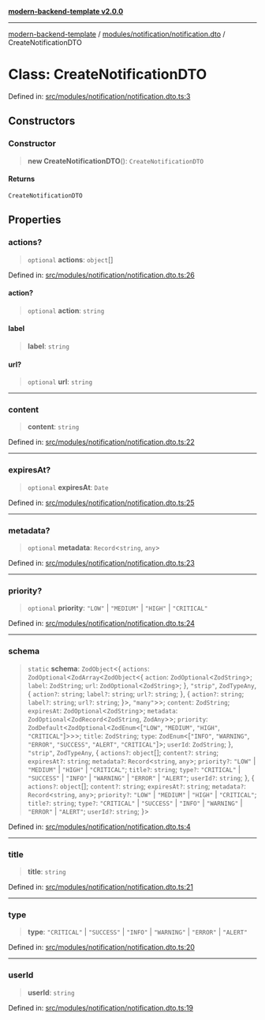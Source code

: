 [**modern-backend-template v2.0.0**](../../../../README.md)

***

[modern-backend-template](../../../../modules.md) / [modules/notification/notification.dto](../README.md) / CreateNotificationDTO

# Class: CreateNotificationDTO

Defined in: [src/modules/notification/notification.dto.ts:3](https://github.com/maemreyo/saas-4cus-nodejs/blob/2a5b3f3aa11335dfa561e80e1feabb8e6084261e/src/modules/notification/notification.dto.ts#L3)

## Constructors

### Constructor

> **new CreateNotificationDTO**(): `CreateNotificationDTO`

#### Returns

`CreateNotificationDTO`

## Properties

### actions?

> `optional` **actions**: `object`[]

Defined in: [src/modules/notification/notification.dto.ts:26](https://github.com/maemreyo/saas-4cus-nodejs/blob/2a5b3f3aa11335dfa561e80e1feabb8e6084261e/src/modules/notification/notification.dto.ts#L26)

#### action?

> `optional` **action**: `string`

#### label

> **label**: `string`

#### url?

> `optional` **url**: `string`

***

### content

> **content**: `string`

Defined in: [src/modules/notification/notification.dto.ts:22](https://github.com/maemreyo/saas-4cus-nodejs/blob/2a5b3f3aa11335dfa561e80e1feabb8e6084261e/src/modules/notification/notification.dto.ts#L22)

***

### expiresAt?

> `optional` **expiresAt**: `Date`

Defined in: [src/modules/notification/notification.dto.ts:25](https://github.com/maemreyo/saas-4cus-nodejs/blob/2a5b3f3aa11335dfa561e80e1feabb8e6084261e/src/modules/notification/notification.dto.ts#L25)

***

### metadata?

> `optional` **metadata**: `Record`\<`string`, `any`\>

Defined in: [src/modules/notification/notification.dto.ts:23](https://github.com/maemreyo/saas-4cus-nodejs/blob/2a5b3f3aa11335dfa561e80e1feabb8e6084261e/src/modules/notification/notification.dto.ts#L23)

***

### priority?

> `optional` **priority**: `"LOW"` \| `"MEDIUM"` \| `"HIGH"` \| `"CRITICAL"`

Defined in: [src/modules/notification/notification.dto.ts:24](https://github.com/maemreyo/saas-4cus-nodejs/blob/2a5b3f3aa11335dfa561e80e1feabb8e6084261e/src/modules/notification/notification.dto.ts#L24)

***

### schema

> `static` **schema**: `ZodObject`\<\{ `actions`: `ZodOptional`\<`ZodArray`\<`ZodObject`\<\{ `action`: `ZodOptional`\<`ZodString`\>; `label`: `ZodString`; `url`: `ZodOptional`\<`ZodString`\>; \}, `"strip"`, `ZodTypeAny`, \{ `action?`: `string`; `label?`: `string`; `url?`: `string`; \}, \{ `action?`: `string`; `label?`: `string`; `url?`: `string`; \}\>, `"many"`\>\>; `content`: `ZodString`; `expiresAt`: `ZodOptional`\<`ZodString`\>; `metadata`: `ZodOptional`\<`ZodRecord`\<`ZodString`, `ZodAny`\>\>; `priority`: `ZodDefault`\<`ZodOptional`\<`ZodEnum`\<\[`"LOW"`, `"MEDIUM"`, `"HIGH"`, `"CRITICAL"`\]\>\>\>; `title`: `ZodString`; `type`: `ZodEnum`\<\[`"INFO"`, `"WARNING"`, `"ERROR"`, `"SUCCESS"`, `"ALERT"`, `"CRITICAL"`\]\>; `userId`: `ZodString`; \}, `"strip"`, `ZodTypeAny`, \{ `actions?`: `object`[]; `content?`: `string`; `expiresAt?`: `string`; `metadata?`: `Record`\<`string`, `any`\>; `priority?`: `"LOW"` \| `"MEDIUM"` \| `"HIGH"` \| `"CRITICAL"`; `title?`: `string`; `type?`: `"CRITICAL"` \| `"SUCCESS"` \| `"INFO"` \| `"WARNING"` \| `"ERROR"` \| `"ALERT"`; `userId?`: `string`; \}, \{ `actions?`: `object`[]; `content?`: `string`; `expiresAt?`: `string`; `metadata?`: `Record`\<`string`, `any`\>; `priority?`: `"LOW"` \| `"MEDIUM"` \| `"HIGH"` \| `"CRITICAL"`; `title?`: `string`; `type?`: `"CRITICAL"` \| `"SUCCESS"` \| `"INFO"` \| `"WARNING"` \| `"ERROR"` \| `"ALERT"`; `userId?`: `string`; \}\>

Defined in: [src/modules/notification/notification.dto.ts:4](https://github.com/maemreyo/saas-4cus-nodejs/blob/2a5b3f3aa11335dfa561e80e1feabb8e6084261e/src/modules/notification/notification.dto.ts#L4)

***

### title

> **title**: `string`

Defined in: [src/modules/notification/notification.dto.ts:21](https://github.com/maemreyo/saas-4cus-nodejs/blob/2a5b3f3aa11335dfa561e80e1feabb8e6084261e/src/modules/notification/notification.dto.ts#L21)

***

### type

> **type**: `"CRITICAL"` \| `"SUCCESS"` \| `"INFO"` \| `"WARNING"` \| `"ERROR"` \| `"ALERT"`

Defined in: [src/modules/notification/notification.dto.ts:20](https://github.com/maemreyo/saas-4cus-nodejs/blob/2a5b3f3aa11335dfa561e80e1feabb8e6084261e/src/modules/notification/notification.dto.ts#L20)

***

### userId

> **userId**: `string`

Defined in: [src/modules/notification/notification.dto.ts:19](https://github.com/maemreyo/saas-4cus-nodejs/blob/2a5b3f3aa11335dfa561e80e1feabb8e6084261e/src/modules/notification/notification.dto.ts#L19)
